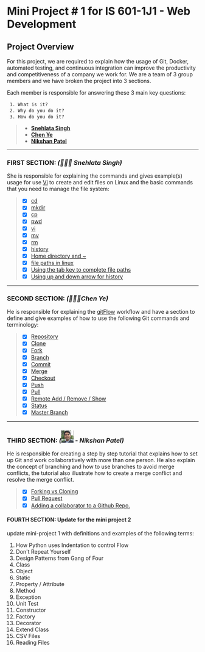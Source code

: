 # **Mini Project # 1 for IS 601-1J1 - Web Development**

## **Project Overview**

For this project, we are required to explain how the usage of Git, Docker, automated testing, and continuous integration can improve the productivity and competitiveness of a company we work for. We are a team of 3 group members and we have broken the project into 3 sections. 

Each member is responsible for answering these 3 main key questions:

     1. What is it?
     2. Why do you do it?
     3. How do you do it?

> - [**Snehlata Singh**](/README.md#first-section--snehlata-singh)
> - [**Chen Ye**](/README.md#second-section-%EF%B8%8Fchen-ye)
> - [**Nikshan Patel**](/README.md#third-section----nikshan-patel)

---

### FIRST SECTION: *(👩🏽‍🦰 Snehlata Singh)* 
She is responsible for explaining the commands and gives example(s) usage for use  [Vi](https://en.wikipedia.org/wiki/Vi)  to create and edit files on Linux and the basic commands that you need to manage the file system:

>- [x] [cd](/section-1/command_cd.md)   
>- [x] [mkdir](/section-1/command_mkdir.md)
>- [x] [cp](/section-1/command_cp.md)
>- [x] [pwd](/section-1/command_pwd.md)
>- [x] [vi](/section-1/command_vi.md)
>- [x] [mv](/section-1/command_mv.md)
>- [x] [rm](/section-1/command_rm.md)
>- [x] [history](/section-1/command_history.md)
>- [x] [Home directory and ~](/section-1/command_homedir.md)
>- [x] [file paths in linux](/section-1/command_filepath.md)
>- [x] [Using the tab key to complete file paths](/section-1/command_tabkey.md)
>- [x] [Using up and down arrow for history](/section-1/command_updownarrow.md)
---
### SECOND SECTION: *(🙍🏻‍♂️Chen Ye)*  
He is responsible for explaining the [gitFlow](https://datasift.github.io/gitflow/IntroducingGitFlow.html)  workflow and have a section to define and give examples of how to use the following Git commands and terminology:

>- [x] [Repository](/section-2/repository.md)
>- [x] [Clone](/section-2/clone.md)
>- [x] [Fork](/section-2/fork.md)
>- [x] [Branch](/section-2/branch.md)
>- [x] [Commit](/section-2/commit.md)
>- [x] [Merge](/section-2/merge.md)
>- [x] [Checkout](/section-2/checkout.md)
>- [x] [Push](/section-2/push.md)
>- [x] [Pull](/section-2/pull.md)
>- [x] [Remote Add / Remove / Show](/section-2/remote.md)
>- [x] [Status](/section-2/status.md)
>- [x] [Master Branch](/section-2/master_branch.md)

---
### THIRD SECTION: *(<img src="/section-3/images/Nikshan.jpeg" width="32" height="32"/> - Nikshan Patel)*  
He is responsible for creating a step by step tutorial that explains how to set up Git and work collaboratively with more than one person. He also explain the concept of branching and how to use branches to avoid merge conflicts, the tutorial also illustrate how to create a merge conflict and resolve the merge conflict.

>- [x] [Forking vs Cloning](/section-3/fork-vs-clone.md)
>- [x] [Pull Request](/section-3/pull-request.md)
>- [x] [Adding a collaborator to a Github Repo.](/section-3/add_collaborators.md)

#### FOURTH SECTION: Update for the mini project 2
update mini-project 1 with definitions and examples of the following terms:

1. How Python uses Indentation to control Flow
2. Don't Repeat Yourself
3. Design Patterns from Gang of Four
4. Class
5. Object
6. Static
7. Property / Attribute
8. Method
9. Exception
10. Unit Test
11. Constructor
12. Factory
13. Decorator
14. Extend Class
15. CSV Files
16. Reading Files
